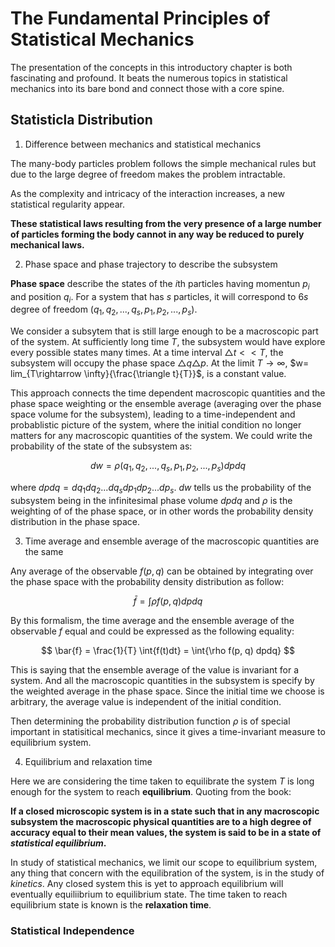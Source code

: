 # The Fundamental Principles of Statistical Mechanics

The presentation of the concepts in this introductory chapter is both fascinating and profound. It beats the numerous topics in statistical mechanics into its bare bond and connect those with a core spine.

## Statisticla Distribution

1. Difference between mechanics and statistical mechanics

The many-body particles problem follows the simple mechanical rules but due to the large degree of freedom makes the problem intractable.

As the complexity and intricacy of the interaction increases, a new statistical regularity appear.

__These statistical laws resulting from the very presence of a large number of particles forming the body cannot in any way be reduced to purely mechanical laws.__

2. Phase space and phase trajectory to describe the subsystem

__Phase space__ describe the states of the $i$th particles having momentun $p_{i}$ and position $q_{i}$. For a system that has $s$ particles, it will correspond to $6s$ degree of freedom $(q_{1}, q_{2},...,q_{s}, p_{1}, p_{2},...,p_{s})$.

We consider a subsytem that is still large enough to be a macroscopic part of the system. At sufficiently long time $T$, the subsystem would have explore every possible states many times. At a time interval $\triangle t << T$, the subsystem will occupy the phase space $\triangle q \triangle p$. At the limit $T\rightarrow \infty$, $w= lim_{T\rightarrow \infty}{\frac{\triangle t}{T}}$, is a constant value. 

This approach connects the time dependent macroscopic quantities and the phase space weighting or the ensemble average (averaging over the phase space volume for the subsystem), leading to a time-independent and probablistic picture of the system, where the initial condition no longer matters for any macroscopic quantities of the system. We could write the probability of the state of the subsystem as:

$$ dw = \rho (q_{1},q_{2},...,q_{s},p_{1},p_{2},...,p_{s}) dp dq$$

where $dpdq = dq_{1}dq_{2}...dq_{s}dp_{1}dp_{2}...dp_{s}$. $dw$ tells us the probability of the subsystem being in the infinitesimal phase volume $dpdq$ and $\rho$ is the weighting of of the phase space, or in other words the probability density distribution in the phase space.


3. Time average and ensemble average of the macroscopic quantities are the same

Any average of the observable $f(p,q)$ can be obtained by integrating over the phase space with the probability density distribution as follow:

$$ \bar{f} = \int{\rho f(p, q) dp dq}$$

By this formalism, the time average and the ensemble average of the observable $f$ equal and could be expressed as the following equality:

$$ \bar{f} = \frac{1}{T} \int{f(t)dt} = \int{\rho f(p, q) dpdq} $$

This is saying that the ensemble average of the value is invariant for a system. And all the macroscopic quantities in the subsystem is specify by the weighted average in the phase space. Since the initial time we choose is arbitrary, the average value is independent of the initial condition.

Then determining the probability distribution function $\rho$ is of special important in statisitical mechanics, since it gives a time-invariant measure to equilibrium system.



4. Equilibrium and relaxation time

Here we are considering the time taken to equilibrate the system $T$ is long enough for the system to reach __equilibrium__. Quoting from the book:

__If a closed microscopic system is in a state such that in any macroscopic subsystem the macroscopic physical quantities are to a high degree of accuracy equal to their mean values, the system is said to be in a state of _statistical equilibrium_.__

 In study of statistical mechanics, we limit our scope to equilibrium system, any thing that concern with the equilibration of the system, is in the study of _kinetics_. Any closed system this is yet to approach equilibrium will eventually equiliibrium to equilibrium state. The time taken to reach equilibrium state is known is the __relaxation time__.



### Statistical Independence

